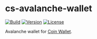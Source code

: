 # cs-avalanche-wallet

[![Build](https://github.com/CoinSpace/cs-avalanche-wallet/actions/workflows/ci.yml/badge.svg)](https://github.com/CoinSpace/cs-avalanche-wallet/actions/workflows/ci.yml)
[![Version](https://img.shields.io/github/v/tag/CoinSpace/cs-avalanche-wallet?label=version)](https://github.com/CoinSpace/cs-avalanche-wallet/releases)
[![License](https://img.shields.io/github/license/CoinSpace/cs-avalanche-wallet?color=blue)](https://github.com/CoinSpace/cs-avalanche-wallet/blob/master/LICENSE)

Avalanche wallet for [Coin Wallet](https://github.com/CoinSpace/CoinSpace).
